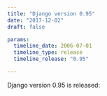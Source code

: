```yaml
---
title: "Django version 0.95"
date: "2017-12-02"
draft: false

params:
  timeline_date: 2006-07-01
  timeline_type: release
  timeline_release: "0.95"

---
```


Django version 0.95 is released: 
